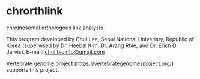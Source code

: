 # chrorthlink
chromosomal orthologous link analysis

This program developed by Chul Lee, Seoul National Univeristy, Republic of Korea (supervised by Dr. Heebal Kim, Dr. Arang Rhie, and Dr. Erich D. Jarvis).
E-mail: chul.bioinfo@gmail.com

Vertebrate genome project (https://vertebrategenomesproject.org/) supports this project.
